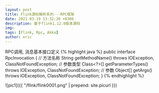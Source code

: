 ```yaml
---
layout: post
title: Flink源码解析系列---RPC框架
date: 2021-03-19 13:32:20 +0300
description: 基于flink1.12.0版本源码
img: 
tags: [Flink, Rpc, Akka]
author: eric
---
```


RPC调用, 消息基本接口定义
{% highlight java %}
public interface RpcInvocation {
    // 方法名称
    String getMethodName() throws IOException, ClassNotFoundException;
    // 参数类型
    Class<?>[] getParameterTypes() throws IOException, ClassNotFoundException;
    // 参数
    Object[] getArgs() throws IOException, ClassNotFoundException;
}
{% endhighlight %}

![pic1]({{ "/flink/flink0001.png" | prepend: site.picurl }})
